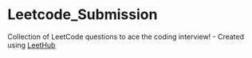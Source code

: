 # Leetcode_Submission
Collection of LeetCode questions to ace the coding interview! - Created using [LeetHub](https://github.com/QasimWani/LeetHub)
